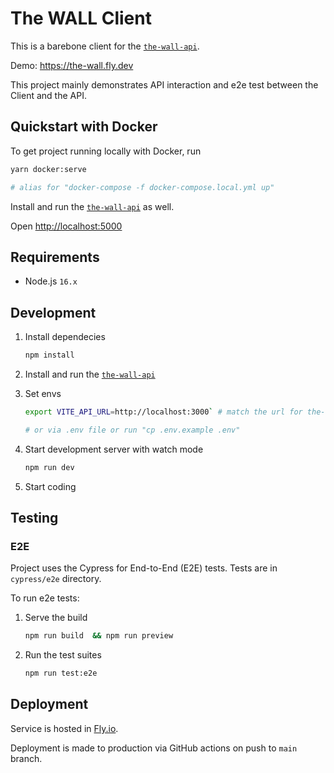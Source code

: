 # The WALL Client

This is a barebone client for the [`the-wall-api`](https://github.com/jmerilainen/the-wall-api).

Demo: https://the-wall.fly.dev

This project mainly demonstrates API interaction and e2e test between the Client and the API.

## Quickstart with Docker

To get project running locally with Docker, run

```sh
yarn docker:serve

# alias for "docker-compose -f docker-compose.local.yml up"
```

Install and run the [`the-wall-api`](https://github.com/jmerilainen/the-wall-api)
as well.

Open [http://localhost:5000](http://localhost:5000)

## Requirements

- Node.js `16.x`

## Development

1. Install dependecies

    ```sh
    npm install
    ```

2. Install and run the [`the-wall-api`](https://github.com/jmerilainen/the-wall-api)

3. Set envs

    ```sh
    export VITE_API_URL=http://localhost:3000` # match the url for the-wall-api

    # or via .env file or run "cp .env.example .env"
    ```

4. Start development server with watch mode

    ```sh
    npm run dev
    ```

5. Start coding

## Testing

### E2E

Project uses the Cypress for End-to-End (E2E) tests. Tests are in `cypress/e2e` directory.

To run e2e tests:

1. Serve the build

    ```sh
    npm run build  && npm run preview
    ```

2. Run the test suites

    ```sh
    npm run test:e2e
    ```

## Deployment

Service is hosted in [Fly.io](https://fly.io).

Deployment is made to production via GitHub actions on push to `main` branch.
